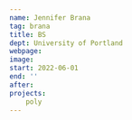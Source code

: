 ```yaml
---
name: Jennifer Brana
tag: brana
title: BS
dept: University of Portland
webpage: 
image: 
start: 2022-06-01
end: ''
after:
projects:
    poly
---
```

